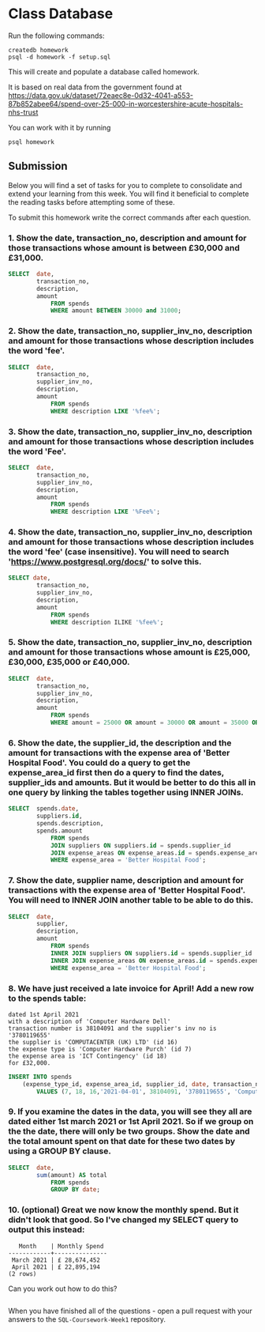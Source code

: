# Class Database
Run the following commands:
```
createdb homework
psql -d homework -f setup.sql
```
This will create and populate a database called homework.

It is based on real data from the government found at
https://data.gov.uk/dataset/72eaec8e-0d32-4041-a553-87b852abee64/spend-over-25-000-in-worcestershire-acute-hospitals-nhs-trust

You can work with it by running
```
psql homework
```
## Submission

Below you will find a set of tasks for you to complete to consolidate and extend your learning from this week. You will find it beneficial to complete the reading tasks before attempting some of these.

To submit this homework write the correct commands after each question.

### 1. Show the date, transaction_no, description and amount for those transactions whose amount is between £30,000 and £31,000.
```sql
SELECT  date, 
        transaction_no, 
        description, 
        amount 
            FROM spends 
            WHERE amount BETWEEN 30000 and 31000;
```
### 2. Show the date, transaction_no, supplier_inv_no, description and amount for those transactions whose description includes the word 'fee'.
```sql
SELECT  date,
        transaction_no,
        supplier_inv_no,
        description,
        amount
            FROM spends
            WHERE description LIKE '%fee%';
```
### 3. Show the date, transaction_no, supplier_inv_no, description and amount for those transactions whose description includes the word 'Fee'.
```sql
SELECT  date,
        transaction_no,
        supplier_inv_no,
        description,
        amount
            FROM spends
            WHERE description LIKE '%Fee%';
```
### 4. Show the date, transaction_no, supplier_inv_no, description and amount for those transactions whose description includes the word 'fee' (case insensitive). You will need to search 'https://www.postgresql.org/docs/' to solve this.
```sql
SELECT date,
        transaction_no,
        supplier_inv_no,
        description,
        amount
            FROM spends
            WHERE description ILIKE '%fee%';
```
### 5. Show the date, transaction_no, supplier_inv_no, description and amount for those transactions whose amount is £25,000, £30,000, £35,000 or £40,000.
```sql
SELECT  date,
        transaction_no,
        supplier_inv_no,
        description,
        amount
            FROM spends
            WHERE amount = 25000 OR amount = 30000 OR amount = 35000 OR amount = 40000;
```
### 6. Show the date, the supplier_id, the description and the amount for transactions with the expense area of 'Better Hospital Food'. You could do a query to get the expense_area_id first then do a query to find the dates, supplier_ids and amounts. But it would be better to do this all in one query by linking the tables together using INNER JOINs.
```sql
SELECT  spends.date,
        suppliers.id,
        spends.description,
        spends.amount
            FROM spends
            JOIN suppliers ON suppliers.id = spends.supplier_id
            JOIN expense_areas ON expense_areas.id = spends.expense_area_id
            WHERE expense_area = 'Better Hospital Food';
```
### 7. Show the date, supplier name, description and amount for transactions with the expense area of 'Better Hospital Food'. You will need to INNER JOIN another table to be able to do this.
```sql
SELECT  date,
        supplier,
        description,
        amount
            FROM spends
            INNER JOIN suppliers ON suppliers.id = spends.supplier_id
            INNER JOIN expense_areas ON expense_areas.id = spends.expense_area_id
            WHERE expense_area = 'Better Hospital Food';
```
### 8. We have just received a late invoice for April! Add a new row to the spends table:
    dated 1st April 2021
    with a description of 'Computer Hardware Dell'
    transaction number is 38104091 and the supplier's inv no is '3780119655'
    the supplier is 'COMPUTACENTER (UK) LTD' (id 16)
    the expense type is 'Computer Hardware Purch' (id 7)
    the expense area is 'ICT Contingency' (id 18)
    for £32,000.
```sql
INSERT INTO spends 
    (expense_type_id, expense_area_id, supplier_id, date, transaction_no, supplier_inv_no, description, amount) 
        VALUES (7, 18, 16,'2021-04-01', 38104091, '3780119655', 'Computer Hardware Dell', 32000);
```
### 9. If you examine the dates in the data, you will see they all are dated either 1st march 2021 or 1st April 2021. So if we group on the the date, there will only be two groups. Show the date and the total amount spent on that date for these two dates by using a GROUP BY clause.
```sql
SELECT  date,
        sum(amount) AS total
            FROM spends
            GROUP BY date;
```
### 10. (optional) Great we now know the monthly spend. But it didn't look that good. So I've changed my SELECT query to output this instead:
```
   Month    | Monthly Spend 
------------+---------------
 March 2021 | £ 28,674,452
 April 2021 | £ 22,895,194
(2 rows)
```
Can you work out how to do this?

```sql

```

When you have finished all of the questions - open a pull request with your answers to the `SQL-Coursework-Week1` repository.
